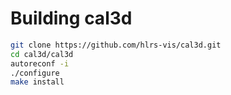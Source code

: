 Building cal3d
==============

```sh
git clone https://github.com/hlrs-vis/cal3d.git
cd cal3d/cal3d
autoreconf -i
./configure 
make install
```
